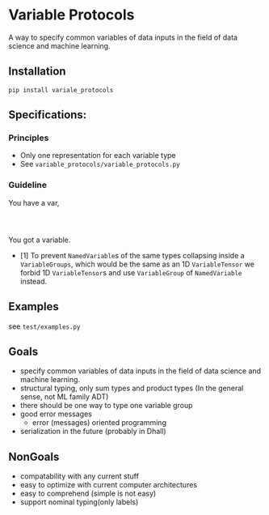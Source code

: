 # Variable Protocols
A way to specify common variables of data inputs in the field of data science and machine learning.

## Installation
`pip install variale_protocols`

## Specifications:
### Principles
* Only one representation for each variable type
* See `variable_protocols/variable_protocols.py`
### Guideline
You have a var, 
```

            
```
You got a variable.
* [1] To prevent `NamedVariable`s of the same types collapsing inside a `VariableGroups`,
 which would be the same as an 1D `VariableTensor` we forbid 1D `VariableTensor`s and
 use `VariableGroup` of `NamedVariable` instead.

## Examples
see `test/examples.py`

## Goals
* specify common variables of data inputs in the field of data science and machine learning.
* structural typing, only sum types and product types (In the general sense, not ML family ADT)
* there should be one way to type one variable group
* good error messages
  * error (messages) oriented programming
* serialization in the future (probably in Dhall)

## NonGoals
* compatability with any current stuff
* easy to optimize with current computer architectures
* easy to comprehend (simple is not easy)
* support nominal typing(only labels)